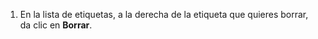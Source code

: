   1. En la lista de etiquetas, a la derecha de la etiqueta que quieres borrar, da clic en **Borrar**.
